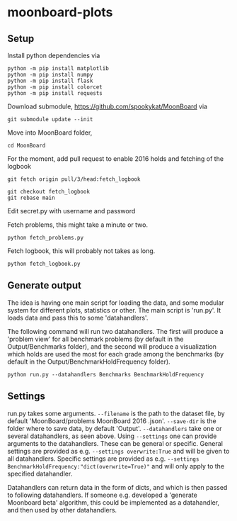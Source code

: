 # moonboard-plots


## Setup
Install python dependencies via
```
python -m pip install matplotlib
python -m pip install numpy
python -m pip install flask
python -m pip install colorcet
python -m pip install requests
```
Download submodule, https://github.com/spookykat/MoonBoard via
```
git submodule update --init
```
Move into MoonBoard folder,
```
cd MoonBoard
```

For the moment, add pull request to enable 2016 holds and fetching of the logbook
```
git fetch origin pull/3/head:fetch_logbook

git checkout fetch_logbook 
git rebase main
```

Edit secret.py with username and password

Fetch problems, this might take a minute or two.
```
python fetch_problems.py 
```
Fetch logbook, this will probably not takes as long.
```
python fetch_logbook.py 
```

## Generate output
The idea is having one main script for loading the data, and some modular system for different plots, statistics or other. The main script is 'run.py'. It loads data and pass this to some 'datahandlers'.

The following command will run two datahandlers. The first will produce a 'problem view' for all benchmark problems (by default in the Output/Benchmarks folder), and the second will produce a visualization which holds are used the most for each grade among the benchmarks (by default in the Output/BenchmarkHoldFrequency folder).
```
python run.py --datahandlers Benchmarks BenchmarkHoldFrequency
```

## Settings
run.py takes some arguments. `--filename` is the path to the dataset file, by default 'MoonBoard/problems MoonBoard 2016 .json'. `--save-dir` is the folder where to save data, by default 'Output'. `--datahandlers` take one or several datahandlers, as seen above. Using `--settings` one can provide arguments to the datahandlers. These can be general or specific. General settings are provided as e.g. `--settings overwrite:True` and will be given to all datahandlers. Specific settings are provided as e.g. `--settings BenchmarkHoldFrequency:"dict(overwrite=True)"` and will only apply to the specified datahandler.

Datahandlers can return data in the form of dicts, and which is then passed to following datahandlers. If someone e.g. developed a 'generate Moonboard beta' algorithm, this could be implemented as a datahandler, and then used by other datahandlers.
